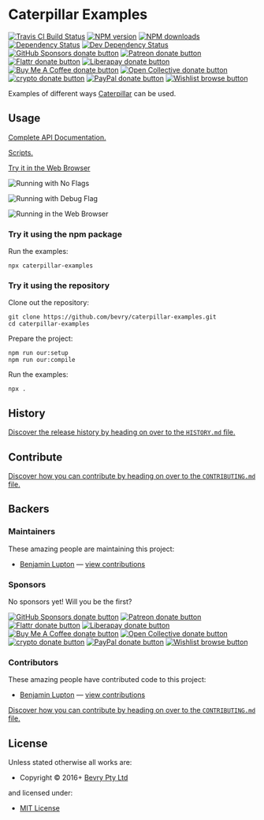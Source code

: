 <!-- TITLE/ -->

<h1>Caterpillar Examples</h1>

<!-- /TITLE -->


<!-- BADGES/ -->

<span class="badge-travisci"><a href="http://travis-ci.com/bevry/caterpillar-examples" title="Check this project's build status on TravisCI"><img src="https://img.shields.io/travis/com/bevry/caterpillar-examples/master.svg" alt="Travis CI Build Status" /></a></span>
<span class="badge-npmversion"><a href="https://npmjs.org/package/caterpillar-examples" title="View this project on NPM"><img src="https://img.shields.io/npm/v/caterpillar-examples.svg" alt="NPM version" /></a></span>
<span class="badge-npmdownloads"><a href="https://npmjs.org/package/caterpillar-examples" title="View this project on NPM"><img src="https://img.shields.io/npm/dm/caterpillar-examples.svg" alt="NPM downloads" /></a></span>
<span class="badge-daviddm"><a href="https://david-dm.org/bevry/caterpillar-examples" title="View the status of this project's dependencies on DavidDM"><img src="https://img.shields.io/david/bevry/caterpillar-examples.svg" alt="Dependency Status" /></a></span>
<span class="badge-daviddmdev"><a href="https://david-dm.org/bevry/caterpillar-examples#info=devDependencies" title="View the status of this project's development dependencies on DavidDM"><img src="https://img.shields.io/david/dev/bevry/caterpillar-examples.svg" alt="Dev Dependency Status" /></a></span>
<br class="badge-separator" />
<span class="badge-githubsponsors"><a href="https://github.com/sponsors/balupton" title="Donate to this project using GitHub Sponsors"><img src="https://img.shields.io/badge/github-donate-yellow.svg" alt="GitHub Sponsors donate button" /></a></span>
<span class="badge-patreon"><a href="https://patreon.com/bevry" title="Donate to this project using Patreon"><img src="https://img.shields.io/badge/patreon-donate-yellow.svg" alt="Patreon donate button" /></a></span>
<span class="badge-flattr"><a href="https://flattr.com/profile/balupton" title="Donate to this project using Flattr"><img src="https://img.shields.io/badge/flattr-donate-yellow.svg" alt="Flattr donate button" /></a></span>
<span class="badge-liberapay"><a href="https://liberapay.com/bevry" title="Donate to this project using Liberapay"><img src="https://img.shields.io/badge/liberapay-donate-yellow.svg" alt="Liberapay donate button" /></a></span>
<span class="badge-buymeacoffee"><a href="https://buymeacoffee.com/balupton" title="Donate to this project using Buy Me A Coffee"><img src="https://img.shields.io/badge/buy%20me%20a%20coffee-donate-yellow.svg" alt="Buy Me A Coffee donate button" /></a></span>
<span class="badge-opencollective"><a href="https://opencollective.com/bevry" title="Donate to this project using Open Collective"><img src="https://img.shields.io/badge/open%20collective-donate-yellow.svg" alt="Open Collective donate button" /></a></span>
<span class="badge-crypto"><a href="https://bevry.me/crypto" title="Donate to this project using Cryptocurrency"><img src="https://img.shields.io/badge/crypto-donate-yellow.svg" alt="crypto donate button" /></a></span>
<span class="badge-paypal"><a href="https://bevry.me/paypal" title="Donate to this project using Paypal"><img src="https://img.shields.io/badge/paypal-donate-yellow.svg" alt="PayPal donate button" /></a></span>
<span class="badge-wishlist"><a href="https://bevry.me/wishlist" title="Buy an item on our wishlist for us"><img src="https://img.shields.io/badge/wishlist-donate-yellow.svg" alt="Wishlist browse button" /></a></span>

<!-- /BADGES -->


<!-- DESCRIPTION/ -->

Examples of different ways [Caterpillar](http://github.com/bevry/caterpillar) can be used.

<!-- /DESCRIPTION -->


## Usage

[Complete API Documentation.](http://master.caterpillar-examples.bevry.surge.sh/docs/globals.html)

[Scripts.](https://github.com/bevry/caterpillar-examples/blob/master/source/)

[Try it in the Web Browser](http://master.caterpillar-examples.bevry.surge.sh/index.html)

![Running with No Flags](http://rawgit.com/bevry/caterpillar-examples/master/screenshots/no-flags.png)

![Running with Debug Flag](http://rawgit.com/bevry/caterpillar-examples/master/screenshots/debug-flag.png)

![Running in the Web Browser](http://rawgit.com/bevry/caterpillar-examples/master/screenshots/web.png)

### Try it using the npm package

Run the examples:

```
npx caterpillar-examples
```

### Try it using the repository

Clone out the repository:

```
git clone https://github.com/bevry/caterpillar-examples.git
cd caterpillar-examples
```

Prepare the project:

```
npm run our:setup
npm run our:compile
```

Run the examples:

```
npx .
```

<!-- HISTORY/ -->

<h2>History</h2>

<a href="https://github.com/bevry/caterpillar-examples/blob/master/HISTORY.md#files">Discover the release history by heading on over to the <code>HISTORY.md</code> file.</a>

<!-- /HISTORY -->


<!-- CONTRIBUTE/ -->

<h2>Contribute</h2>

<a href="https://github.com/bevry/caterpillar-examples/blob/master/CONTRIBUTING.md#files">Discover how you can contribute by heading on over to the <code>CONTRIBUTING.md</code> file.</a>

<!-- /CONTRIBUTE -->


<!-- BACKERS/ -->

<h2>Backers</h2>

<h3>Maintainers</h3>

These amazing people are maintaining this project:

<ul><li><a href="https://github.com/balupton">Benjamin Lupton</a> — <a href="https://github.com/bevry/caterpillar-examples/commits?author=balupton" title="View the GitHub contributions of Benjamin Lupton on repository bevry/caterpillar-examples">view contributions</a></li></ul>

<h3>Sponsors</h3>

No sponsors yet! Will you be the first?

<span class="badge-githubsponsors"><a href="https://github.com/sponsors/balupton" title="Donate to this project using GitHub Sponsors"><img src="https://img.shields.io/badge/github-donate-yellow.svg" alt="GitHub Sponsors donate button" /></a></span>
<span class="badge-patreon"><a href="https://patreon.com/bevry" title="Donate to this project using Patreon"><img src="https://img.shields.io/badge/patreon-donate-yellow.svg" alt="Patreon donate button" /></a></span>
<span class="badge-flattr"><a href="https://flattr.com/profile/balupton" title="Donate to this project using Flattr"><img src="https://img.shields.io/badge/flattr-donate-yellow.svg" alt="Flattr donate button" /></a></span>
<span class="badge-liberapay"><a href="https://liberapay.com/bevry" title="Donate to this project using Liberapay"><img src="https://img.shields.io/badge/liberapay-donate-yellow.svg" alt="Liberapay donate button" /></a></span>
<span class="badge-buymeacoffee"><a href="https://buymeacoffee.com/balupton" title="Donate to this project using Buy Me A Coffee"><img src="https://img.shields.io/badge/buy%20me%20a%20coffee-donate-yellow.svg" alt="Buy Me A Coffee donate button" /></a></span>
<span class="badge-opencollective"><a href="https://opencollective.com/bevry" title="Donate to this project using Open Collective"><img src="https://img.shields.io/badge/open%20collective-donate-yellow.svg" alt="Open Collective donate button" /></a></span>
<span class="badge-crypto"><a href="https://bevry.me/crypto" title="Donate to this project using Cryptocurrency"><img src="https://img.shields.io/badge/crypto-donate-yellow.svg" alt="crypto donate button" /></a></span>
<span class="badge-paypal"><a href="https://bevry.me/paypal" title="Donate to this project using Paypal"><img src="https://img.shields.io/badge/paypal-donate-yellow.svg" alt="PayPal donate button" /></a></span>
<span class="badge-wishlist"><a href="https://bevry.me/wishlist" title="Buy an item on our wishlist for us"><img src="https://img.shields.io/badge/wishlist-donate-yellow.svg" alt="Wishlist browse button" /></a></span>

<h3>Contributors</h3>

These amazing people have contributed code to this project:

<ul><li><a href="https://github.com/balupton">Benjamin Lupton</a> — <a href="https://github.com/bevry/caterpillar-examples/commits?author=balupton" title="View the GitHub contributions of Benjamin Lupton on repository bevry/caterpillar-examples">view contributions</a></li></ul>

<a href="https://github.com/bevry/caterpillar-examples/blob/master/CONTRIBUTING.md#files">Discover how you can contribute by heading on over to the <code>CONTRIBUTING.md</code> file.</a>

<!-- /BACKERS -->


<!-- LICENSE/ -->

<h2>License</h2>

Unless stated otherwise all works are:

<ul><li>Copyright &copy; 2016+ <a href="https://bevry.me">Bevry Pty Ltd</a></li></ul>

and licensed under:

<ul><li><a href="http://spdx.org/licenses/MIT.html">MIT License</a></li></ul>

<!-- /LICENSE -->
